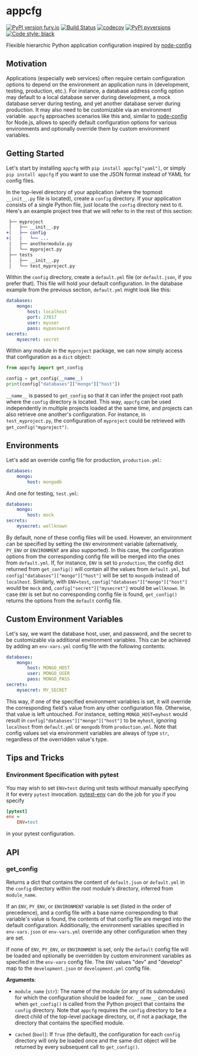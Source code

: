 # appcfg

[![PyPI version fury.io](https://badge.fury.io/py/appcfg.svg)](https://pypi.python.org/pypi/appcfg/)
[![Build Status](https://travis-ci.com/bjoluc/appcfg.svg?branch=master)](https://travis-ci.com/bjoluc/appcfg)
[![codecov](https://codecov.io/gh/bjoluc/appcfg/branch/master/graph/badge.svg)](https://codecov.io/gh/bjoluc/appcfg)
[![PyPI pyversions](https://img.shields.io/pypi/pyversions/appcfg.svg)](https://pypi.python.org/pypi/appcfg/)
[![Code style: black](https://img.shields.io/badge/code%20style-black-000000.svg)](https://github.com/psf/black)

Flexible hierarchic Python application configuration inspired by [node-config](https://github.com/lorenwest/node-config)

## Motivation

Applications (especially web services) often require certain configuration options to depend on the environment an application runs in (development, testing, production, etc.).
For instance, a database address config option may default to a local database server during development, a mock database server during testing, and yet another database server during production.
It may also need to be customizable via an environment variable.
`appcfg` approaches scenarios like this and, similar to [node-config](https://github.com/lorenwest/node-config) for Node.js, allows to specify default configuration options for various environments and optionally override them by custom environment variables.

## Getting Started

Let's start by installing `appcfg` with ```pip install appcfg["yaml"]```, or simply ```pip install appcfg``` if you want to use the JSON format instead of YAML for config files.

In the top-level directory of your application (where the topmost `__init__.py` file is located), create a `config` directory.
If your application consists of a single Python file, just locate the `config` directory next to it.
Here's an example project tree that we will refer to in the rest of this section:

```diff
 ├── myproject
 │   ├── __init__.py
+│   ├── config
+|   |   └── ...
 |   ├── anothermodule.py
 │   └── myproject.py
 ├── tests
 │   ├── __init__.py
 │   └── test_myproject.py
```

Within the `config` directory, create a `default.yml` file (or `default.json`, if you prefer that).
This file will hold your default configuration.
In the database example from the previous section, `default.yml` might look like this:

```yaml
databases:
    mongo:
        host: localhost
        port: 27017
        user: myuser
        pass: mypassword
secrets:
    mysecret: secret
```

Within any module in the `myproject` package, we can now simply access that configuration as a `dict` object:

```python
from appcfg import get_config

config = get_config(__name__)
print(config["databases"]["mongo"]["host"])
```

`__name__` is passed to `get_config` so that it can infer the project root path where the `config` directory is located.
This way, `appcfg` can be used independently in multiple projects loaded at the same time, and projects can also retrieve one another's configuration.
For instance, in `test_myproject.py`, the configuration of `myproject` could be retrieved with `get_config("myproject")`.

## Environments

Let's add an override config file for production, `production.yml`:

```yaml
databases:
    mongo:
        host: mongodb
```

And one for testing, `test.yml`:

```yaml
databases:
    mongo:
        host: mock
secrets:
    mysecret: wellknown
```

By default, none of these config files will be used.
However, an environment can be specified by setting the `ENV` environment variable (alternatively, `PY_ENV` or `ENVIRONMENT` are also supported).
In this case, the configuration options from the corresponding config file will be merged into the ones from `default.yml`.
If, for instance, `ENV` is set to `production`, the config dict returned from `get_config()` will contain all the values from `default.yml`, but `config["databases"]["mongo"]["host"]` will be set to `mongodb` instead of `localhost`.
Similarly, with `ENV=test`, `config["databases"]["mongo"]["host"]` would be `mock` and, `config["secret"]["mysecret"]` would be `wellknown`.
In case `ENV` is set but no corresponding config file is found, `get_config()` returns the options from the `default` config file.

## Custom Environment Variables

Let's say, we want the database host, user, and password, and the secret to be customizable via additional environment variables.
This can be achieved by adding an `env-vars.yml` config file with the following contents:

```yaml
databases:
    mongo:
        host: MONGO_HOST
        user: MONGO_USER
        pass: MONGO_PASS
secrets:
    mysecret: MY_SECRET
```

This way, if one of the specified environment variables is set, it will override the corresponding field's value from any other configuration file.
Otherwise, that value is left untouched.
For instance, setting `MONGO_HOST=myhost` would result in `config["databases"]["mongo"]["host"]` to be `myhost`, ignoring `localhost` from `default.yml` or `mongodb` from `production.yml`.
Note that config values set via environment variables are always of type `str`, regardless of the overridden value's type.

## Tips and Tricks

### Environment Specification with pytest

You may wish to set `ENV=test` during unit tests without manually specifying it for every `pytest` invocation.
[pytest-env](https://github.com/MobileDynasty/pytest-env) can do the job for you if you specify

```ini
[pytest]
env =
    ENV=test
```

in your pytest configuration.

<!-- BEING API DOC -->

## API


### get_config

Returns a dict that contains the content of `default.json` or `default.yml` in the `config` directory within the root module's directory, inferred from `module_name`.


If an `ENV`, `PY_ENV`, or `ENVIRONMENT` variable is set (listed in the order of
precedence), and a config file with a base name corresponding to that variable's
value is found, the contents of that config file are merged into the default
configuration. Additionally, the environment variables specified in `env-vars.json`
or `env-vars.yml` override any other configuration when they are set.

If none of `ENV`, `PY_ENV`, or `ENVIRONMENT` is set, only the `default` config file
will be loaded and optionally be overridden by custom environment variables as
specified in the `env-vars` config file. The `ENV` values "dev" and "develop" map to
the `development.json` or `development.yml` config file.

**Arguments**:

- `module_name` (`str`): The name of the module (or any of its submodules) for which
  the configuration should be loaded for. `__name__` can be used when `get_config()`
  is called from the Python project that contains the `config` directory. Note that
  `appcfg` requires the `config` directory to be a direct child of the top-level
  package directory, or, if not a package, the directory that contains the specified
  module.

- `cached` (`bool`): If `True` (the default), the configuration for each `config`
  directory will only be loaded once and the same dict object will be returned by
  every subsequent call to `get_config()`.

<!-- END API DOC -->

